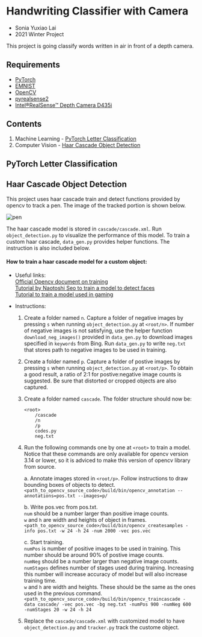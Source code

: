 # Handwriting Classifier with Camera
* Sonia Yuxiao Lai
* 2021 Winter Project

This project is going classify words written in air in front of a depth camera.

## Requirements
* [PyTorch](https://pytorch.org/get-started/locally/)
* [EMNIST](https://www.nist.gov/itl/products-and-services/emnist-dataset) 
* [OpenCV](https://opencv.org/#)
* [pyrealsense2](https://intelrealsense.github.io/librealsense/python_docs/_generated/pyrealsense2.html)
* [Intel&reg;RealSense&trade; Depth Camera D435i](https://www.intelrealsense.com/depth-camera-d435i/)

## Contents
1. Machine Learning - [PyTorch Letter Classification](#pytorch-letter-classification)
2. Computer Vision - [Haar Cascade Object Detection](#haar-cascade-object-detection)

## PyTorch Letter Classification

## Haar Cascade Object Detection
This project uses haar cascade train and detect functions provided by opencv to track a pen. The image of the 
tracked portion is shown below.

![pen]()

The haar cascade model is stored in `cascade/cascade.xml`. Run `object_detection.py` to visualize the performance 
of this model. To train a custom haar cascade, `data_gen.py` provides helper functions. The instruction is
also included below.  

#### How to train  a haar cascade model for a custom object:
- Useful links:    
    [Official Opencv document on training](https://docs.opencv.org/3.4/dc/d88/tutorial_traincascade.html)   
    [Tutorial by Naotoshi Seo to train a model to detect faces](http://note.sonots.com/SciSoftware/haartraining.html)   
    [Tutorial to train a model used in gaming](https://www.youtube.com/watch?v=XrCAvs9AePM)   

- Instructions:     
    1. Create a folder named `n`. Capture a folder of negative images by pressing `s` when running `object_detection.py` 
        at `<root/n>`. If number of negative images is not satisfying, use the helper function `download_neg_images()` 
        provided in `data_gen.py` to download images specified in `keywords` from Bing. Run `data_gen.py` to write `neg.txt` that stores path to negative images to be used in training.
    2. Create a folder named `p`. Capture a folder of postive images by pressing `s` when running `object_detection.py` 
        at `<root/p>`. To obtain a good result, a ratio of 2:1 for postive:negative image counts is suggested. Be sure 
        that distorted or cropped objects are also captured.
    3. Create a folder named `cascade`. The folder structure should now be:    
        ``` 
        <root>   
            /cascade   
            /n   
            /p   
            codes.py   
            neg.txt   
        ```
    3. Run the following commands one by one at `<root>` to train a model. Notice that these commands are only available for opencv version 3.14 or lower, so it is adviced to make this version of opencv library from source. 

        a. Annotate images stored in `<root/p>`. Follow instructions to draw bounding boxes of objects to detect.    
        `<path_to_opencv_source_code>/build/bin/opencv_annotation --annotations=pos.txt --images=p/`
        
        b. Write pos.vec from pos.txt.    
        `num` should be a number larger than positive image counts.   
        `w` and `h` are width and heights of object in frames.   
        `<path_to_opencv_source_code>/build/bin/opencv_createsamples -info pos.txt -w 24 -h 24 -num 2000 -vec pos.vec`
        
        c. Start training.    
        `numPos` is number of positive images to be used in training. This number should be around 90% of 
        postive image counts.   
        `numNeg` should be a number larger than negative image counts.   
        `numStages` defines number of stages used during training. Increasing this number will increase accuracy of model but will also increase training time.   
        `w` and `h` are width and heights. These should be the same as the ones used in the previous command.   
        `<path_to_opencv_source_code>/build/bin/opencv_traincascade -data cascade/ -vec pos.vec -bg neg.txt -numPos 900 -numNeg 600 -numStages 20 -w 24 -h 24`
    4. Replace the `cascade/cascade.xml` with customized model to have `object_detection.py` and `tracker.py` track the custome object. 
   